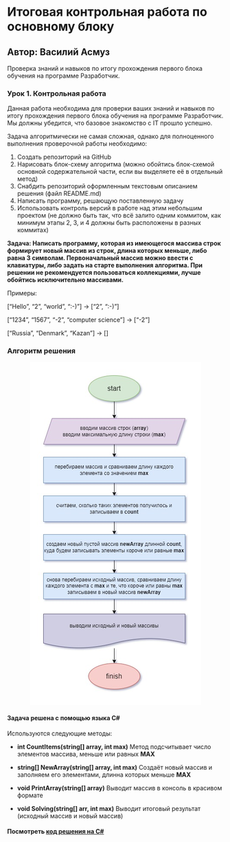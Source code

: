 # Итоговая контрольная работа по основному блоку

## Автор: Василий Асмуз

Проверка знаний и навыков по итогу прохождения первого блока обучения на программе Разработчик.

### Урок 1. Контрольная работа

Данная работа необходима для проверки ваших знаний и навыков по итогу прохождения первого блока обучения на программе Разработчик. Мы должны убедится, что базовое знакомство с IT прошло успешно.

Задача алгоритмически не самая сложная, однако для полноценного выполнения проверочной работы необходимо:

1. Создать репозиторий на GitHub
2. Нарисовать блок-схему алгоритма (можно обойтись блок-схемой основной содержательной части, если вы выделяете её в отдельный метод)
3. Снабдить репозиторий оформленным текстовым описанием решения (файл README.md)
4. Написать программу, решающую поставленную задачу
5. Использовать контроль версий в работе над этим небольшим проектом (не должно быть так, что всё залито одним коммитом, как минимум этапы 2, 3, и 4 должны быть расположены в разных коммитах)

**Задача: Написать программу, которая из имеющегося массива строк формирует новый массив из строк, длина которых меньше, либо равна 3 символам. Первоначальный массив можно ввести с клавиатуры, либо задать на старте выполнения алгоритма. При решении не рекомендуется пользоваться коллекциями, лучше обойтись исключительно массивами.**

Примеры:

[“Hello”, “2”, “world”, “:-)”] → [“2”, “:-)”]

[“1234”, “1567”, “-2”, “computer science”] → [“-2”]

[“Russia”, “Denmark”, “Kazan”] → []

### Алгоритм решения

<p align="center">
    <img src="https://github.com/asmuz/GB_Final-Control-Work-Main-Block/blob/main/algoritm.jpg" />
</p>

#### Задача решена с помощью языка C#

Используются следующие методы:

- **int CountItems(string[] array, int max)**
  Метод подсчитывает число элементов массива, меньше или равных **MAX**

- **string[] NewArray(string[] array, int max)**
  Cоздаёт новый массив и заполняем его элементами, длинна которых меньше **MAX**

- **void PrintArray(string[] array)**
  Выводит массив в консоль в красивом формате

- **void Solving(string[] arr, int max)**
  Выводит итоговый результат (исходный массив и новый массив)

#### Посмотреть [код решения на C#](https://github.com/asmuz/GB_Final-Control-Work-Main-Block/blob/main/Program.cs)
